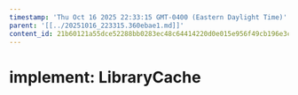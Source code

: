 ```yaml
---
timestamp: 'Thu Oct 16 2025 22:33:15 GMT-0400 (Eastern Daylight Time)'
parent: '[[../20251016_223315.360ebae1.md]]'
content_id: 21b60121a55dce52288bb0283ec48c64414220d0e015e956f49cb196e3ca0fe5
---
```


# implement: LibraryCache
